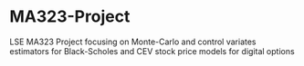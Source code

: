 # MA323-Project
LSE MA323 Project focusing on Monte-Carlo and control variates estimators for Black-Scholes and CEV stock price models for digital options
